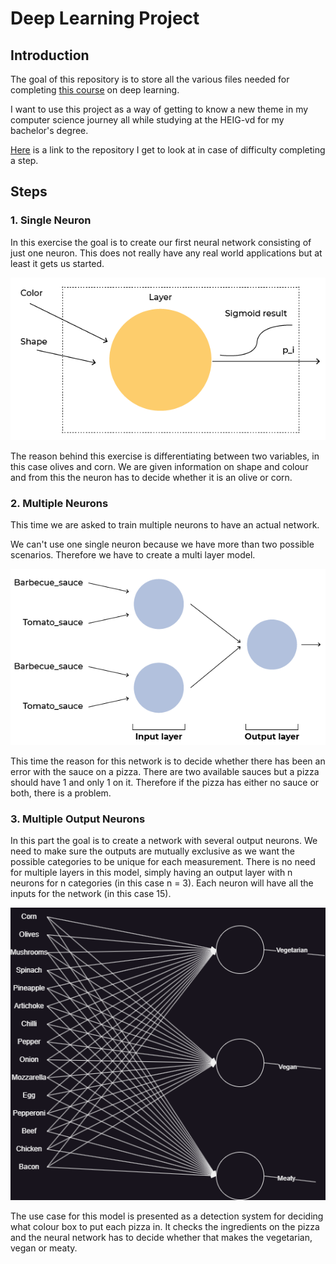 # Deep Learning Project

## Introduction

The goal of this repository is to store all the various files needed for completing [this course](https://openclassrooms.com/en/courses/6532316-introduction-to-deep-learning-models) on deep learning.

I want to use this project as a way of getting to know a new theme in my computer science journey all while studying at the HEIG-vd for my bachelor's degree.

[Here](https://github.com/Disruptive-Engineering-Limited/introduction-to-deep-learning) is a link to the repository I get to look at in case of difficulty completing a step.

## Steps

### 1. Single Neuron

In this exercise the goal is to create our first neural network consisting of just one neuron.
This does not really have any real world applications but at least it gets us started.

![Single-neuron model](01_SingleNeuron/Model.png)

The reason behind this exercise is differentiating between two variables, in this case olives and corn.
We are given information on shape and colour and from this the neuron has to decide whether it is an olive or corn.


### 2. Multiple Neurons

This time we are asked to train multiple neurons to have an actual network.

We can't use one single neuron because we have more than two possible scenarios.
Therefore we have to create a multi layer model.

![Multi-layer model](02_MultipleNeurons/Model.png)

This time the reason for this network is to decide whether there has been an error with the sauce on a pizza.
There are two available sauces but a pizza should have 1 and only 1 on it.
Therefore if the pizza has either no sauce or both, there is a problem.


### 3. Multiple Output Neurons

In this part the goal is to create a network with several output neurons.
We need to make sure the outputs are mutually exclusive as we want the possible categories to be unique for each measurement.
There is no need for multiple layers in this model, simply having an output layer with n neurons for n categories (in this case n = 3).
Each neuron will have all the inputs for the network (in this case 15).

![Multi-output model](03_MultipleOutputNeurons/Model.png)

The use case for this model is presented as a detection system for deciding what colour box to put each pizza in.
It checks the ingredients on the pizza and the neural network has to decide whether that makes the vegetarian, vegan or meaty.